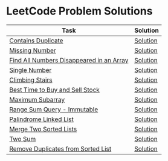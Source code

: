 # LeetCode Problem Solutions

| Task                                                                                                               | Solution                                     |
|--------------------------------------------------------------------------------------------------------------------|----------------------------------------------|
| [Contains Duplicate](https://leetcode.com/problems/contains-duplicate)                                             | [Solution](contains-duplicate.py)            |
| [Missing Number](https://leetcode.com/problems/missing-number)                                                     | [Solution](missing-number.py)                |
| [Find All Numbers Disappeared in an Array](https://leetcode.com/problems/find-all-numbers-disappeared-in-an-array) | [Solution](find-disappeared-numbers.py)      |
| [Single Number](https://leetcode.com/problems/single-number)                                                       | [Solution](single-number.py)                 |
| [Climbing Stairs](https://leetcode.com/problems/climbing-stairs)                                                   | [Solution](climbing-stairs.py)               |
| [Best Time to Buy and Sell Stock](https://leetcode.com/problems/best-time-to-buy-and-sell-stock)                   | [Solution](best-time-buy-stock.py)           |
| [Maximum Subarray](https://leetcode.com/problems/maximum-subarray)                                                 | [Solution](maximum-subarray.py)              |
| [Range Sum Query - Immutable](https://leetcode.com/problems/range-sum-query-immutable)                             | [Solution](range-sum-query.py)               |
| [Palindrome Linked List](https://leetcode.com/problems/palindrome-linked-list)                                     | [Solution](palindrome-linked-list.py)        |
| [Merge Two Sorted Lists](https://leetcode.com/problems/merge-two-sorted-lists)                                     | [Solution](merge-two-sorted-lists.py)        |
| [Two Sum](https://leetcode.com/problems/two-sum)                                                                   | [Solution](two-sum.py)                       |
| [Remove Duplicates from Sorted List](https://leetcode.com/problems/remove-duplicates-from-sorted-list)             | [Solution](remove-duplicates-sorted-list.py) |

